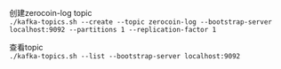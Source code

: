 创建zerocoin-log topic   
`./kafka-topics.sh --create --topic zerocoin-log --bootstrap-server localhost:9092 --partitions 1 --replication-factor 1`

查看topic    
`./kafka-topics.sh --list --bootstrap-server localhost:9092`

